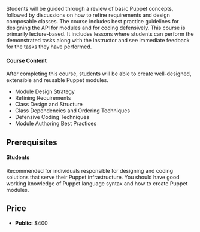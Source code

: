 Students will be guided through a review of basic Puppet concepts, followed by discussions on how to refine requirements and design composable classes. The course includes best practice guidelines for designing the API for modules and for coding defensively. This course is primarily lecture-based. It includes lessons where students can perform the demonstrated tasks along with the instructor and see immediate feedback for the tasks they have performed.

#### Course Content
After completing this course, students will be able to create well-designed, extensible and reusable Puppet modules.

* Module Design Strategy
* Refining Requirements&nbsp;
* Class Design and Structure&nbsp;
* Class Dependencies and Ordering Techniques&nbsp;
* Defensive Coding Techniques&nbsp;
* Module Authoring Best Practices

## Prerequisites
#### Students
Recommended for individuals responsible for designing and coding solutions that serve their Puppet infrastructure. You should have good working knowledge of Puppet language syntax and how to create Puppet modules.

## Price
* **Public:** $400